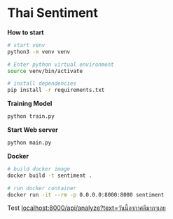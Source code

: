 # Thai Sentiment

**How to start**

```bash
# start venv
python3 -m venv venv

# Enter python virtual environment
source venv/bin/activate

# install dependencies
pip install -r requirements.txt
```

**Training Model**

```bash
python train.py
```

**Start Web server**

```bash
python main.py
```

**Docker**

```bash
# build docker image
docker build -t sentiment .

# run docker container
docker run -it --rm -p 0.0.0.0:8000:8000 sentiment
```

Test
[localhost:8000/api/analyze?text=วันนี้อากาศดีมากๆเลย](http://localhost:8000/api/analyze?text=วันนี้อากาศดีมากๆเลย)
